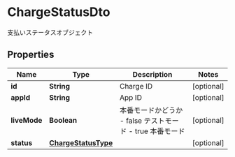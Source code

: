 

# ChargeStatusDto

支払いステータスオブジェクト
## Properties

Name | Type | Description | Notes
------------ | ------------- | ------------- | -------------
**id** | **String** | Charge ID |  [optional]
**appId** | **String** | App ID |  [optional]
**liveMode** | **Boolean** | 本番モードかどうか - false テストモード - true 本番モード  |  [optional]
**status** | [**ChargeStatusType**](ChargeStatusType.md) |  |  [optional]



